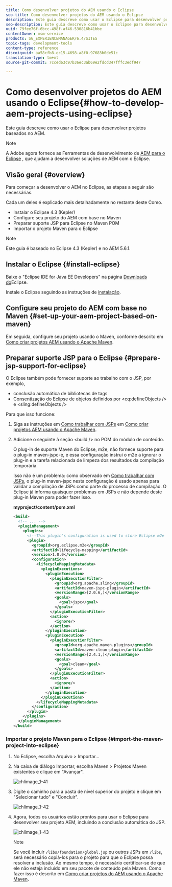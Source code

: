 ```yaml
---
title: Como desenvolver projetos do AEM usando o Eclipse
seo-title: Como desenvolver projetos do AEM usando o Eclipse
description: Este guia descreve como usar o Eclipse para desenvolver projetos baseados no AEM
seo-description: Este guia descreve como usar o Eclipse para desenvolver projetos baseados no AEM
uuid: 79fee76f-6bcc-498f-af46-530816b41bbe
contentOwner: msm-service
products: SG_EXPERIENCEMANAGER/6.4/SITES
topic-tags: development-tools
content-type: reference
discoiquuid: aa58cfb8-ec15-4698-a8f0-97683b0de51c
translation-type: tm+mt
source-git-commit: 7cced63c97b36ec3ab69e2fdcd347fffc3edf947

---
```



# Como desenvolver projetos do AEM usando o Eclipse{#how-to-develop-aem-projects-using-eclipse}

Este guia descreve como usar o Eclipse para desenvolver projetos baseados no AEM.

>[!NOTE]
>
>A Adobe agora fornece as Ferramentas de desenvolvimento de [AEM para o Eclipse](/help/sites-developing/aem-eclipse.md) , que ajudam a desenvolver soluções de AEM com o Eclipse.

## Visão geral {#overview}

Para começar a desenvolver o AEM no Eclipse, as etapas a seguir são necessárias.

Cada um deles é explicado mais detalhadamente no restante deste Como.

* Instalar o Eclipse 4.3 (Kepler)
* Configure seu projeto do AEM com base no Maven
* Preparar suporte JSP para Eclipse no Maven POM
* Importar o projeto Maven para o Eclipse

>[!NOTE]
>
>Este guia é baseado no Eclipse 4.3 (Kepler) e no AEM 5.6.1.

## Instalar o Eclipse {#install-eclipse}

Baixe o &quot;Eclipse IDE for Java EE Developers&quot; na página [Downloads do](https://www.eclipse.org/downloads/)Eclipse.

Instale o Eclipse seguindo as instruções de [instalação](https://wiki.eclipse.org/Eclipse/Installation).

## Configure seu projeto do AEM com base no Maven {#set-up-your-aem-project-based-on-maven}

Em seguida, configure seu projeto usando o Maven, conforme descrito em [Como criar projetos AEM usando o Apache Maven](/help/sites-developing/ht-projects-maven.md).

## Preparar suporte JSP para o Eclipse {#prepare-jsp-support-for-eclipse}

O Eclipse também pode fornecer suporte ao trabalho com o JSP, por exemplo,

* conclusão automática de bibliotecas de tags
* Consentização do Eclipse de objetos definidos por &lt;cq:defineObjects /> e &lt;sling:defineObjects />

Para que isso funcione:

1. Siga as instruções em [Como trabalhar com JSPs](/help/sites-developing/ht-projects-maven.md#how-to-work-with-jsps) em [Como criar projetos AEM usando o Apache Maven](/help/sites-developing/ht-projects-maven.md).
1. Adicione o seguinte à seção &lt;build /> no POM do módulo de conteúdo.

   O plug-in de suporte Maven do Eclipse, m2e, não fornece suporte para o plug-in maven-jspc-e, e essa configuração instrui o m2e a ignorar o plug-in e a tarefa relacionada de limpeza dos resultados da compilação temporária.

   Isso não é um problema: como observado em [Como trabalhar com JSPs](/help/sites-developing/ht-projects-maven.md#how-to-work-with-jsps), o plug-in maven-jspc nesta configuração é usado apenas para validar a compilação de JSPs como parte do processo de compilação. O Eclipse já informa quaisquer problemas em JSPs e não depende deste plug-in Maven para poder fazer isso.

   **myproject/content/pom.xml**

   ```xml
   <build>
     <!-- ... -->
     <pluginManagement>
       <plugins>
         <!--This plugin's configuration is used to store Eclipse m2e settings only. It has no influence on the Maven build itself.-->
         <plugin>
           <groupId>org.eclipse.m2e</groupId>
           <artifactId>lifecycle-mapping</artifactId>
           <version>1.0.0</version>
           <configuration>
             <lifecycleMappingMetadata>
               <pluginExecutions>
                 <pluginExecution>
                   <pluginExecutionFilter>
                     <groupId>org.apache.sling</groupId>
                     <artifactId>maven-jspc-plugin</artifactId>
                     <versionRange>[2.0.6,)</versionRange>
                     <goals>
                       <goal>jspc</goal>
                     </goals>
                   </pluginExecutionFilter>
                   <action>
                     <ignore/>
                   </action>
                 </pluginExecution>
                 <pluginExecution>
                   <pluginExecutionFilter>
                     <groupId>org.apache.maven.plugins</groupId>
                     <artifactId>maven-clean-plugin</artifactId>
                     <versionRange>[2.4.1,)</versionRange>
                     <goals>
                       <goal>clean</goal>
                     </goals>
                   </pluginExecutionFilter>
                   <action>
                     <ignore/>
                   </action>
                 </pluginExecution>
               </pluginExecutions>
             </lifecycleMappingMetadata>
           </configuration>
         </plugin>
       </plugins>
     </pluginManagement>
   </build>
   ```

### Importar o projeto Maven para o Eclipse {#import-the-maven-project-into-eclipse}

1. No Eclipse, escolha Arquivo > Importar...
1. Na caixa de diálogo Importar, escolha Maven > Projetos Maven existentes e clique em &quot;Avançar&quot;.

   ![chlimage_1-41](assets/chlimage_1-41.png)

1. Digite o caminho para a pasta de nível superior do projeto e clique em &quot;Selecionar tudo&quot; e &quot;Concluir&quot;.

   ![chlimage_1-42](assets/chlimage_1-42.png)

1. Agora, todos os usuários estão prontos para usar o Eclipse para desenvolver seu projeto AEM, incluindo a conclusão automática do JSP.

   ![chlimage_1-43](assets/chlimage_1-43.png)

   >[!NOTE]
   >
   >Se você incluir `/libs/foundation/global.jsp` ou outros JSPs em `/libs`, será necessário copiá-los para o projeto para que o Eclipse possa resolver a inclusão. Ao mesmo tempo, é necessário certificar-se de que ele não esteja incluído em seu pacote de conteúdo pela Maven. Como fazer isso é descrito em [Como criar projetos do AEM usando o Apache Maven](/help/sites-developing/ht-projects-maven.md).

